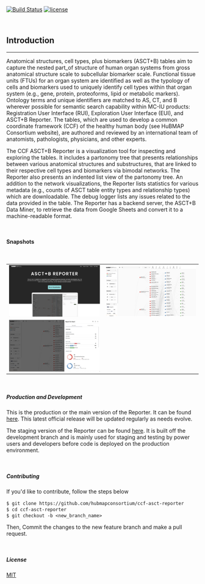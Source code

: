 
[![Build Status](https://img.shields.io/badge/build-passing-brightgreen)](https://github.com/hubmapconsortium/ccf-asct-reporter)
[![license](https://img.shields.io/github/license/hrishikeshpaul/portfolio-template?style=flat&logo=appveyor)](https://github.com/hubmapconsortium/ccf-asct-reporter/blob/master/LICENSE) 


<br>


## Introduction
---

Anatomical structures, cell types, plus biomarkers (ASCT+B) tables aim to capture the nested part_of structure of human organ systems from gross anatomical structure scale to subcellular biomarker scale. Functional tissue units (FTUs) for an organ system are identified as well as the typology of cells and biomarkers used to uniquely identify cell types within that organ system (e.g., gene, protein, proteoforms, lipid or metabolic markers). Ontology terms and unique identifiers are matched to AS, CT, and B wherever possible for semantic search capability within MC-IU products: Registration User Interface (RUI), Exploration User Interface (EUI), and ASCT+B Reporter. The tables, which are used to develop a common coordinate framework (CCF) of the healthy human body (see HuBMAP Consortium website), are authored and reviewed by an international team of anatomists, pathologists, physicians, and other experts.


The CCF ASCT+B Reporter is a visualization tool for inspecting and exploring the tables. It includes a partonomy tree that presents relationships between various anatomical structures and substructures, that are linked to their respective cell types and biomarkers via bimodal networks. The Reporter also presents an indented list view of the partonomy tree. An addition to the network visualizations, the Reporter lists statistics for various metadata (e.g., counts of ASCT table entity types and relationship types) which are downloadable. The debug logger lists any issues related to the data provided in the table. The Reporter has a backend server, the ASCT+B Data Miner, to retrieve the data from Google Sheets and convert it to a machine-readable format.

<br>

#### Snapshots

<br>

|  |  |
|-------|-------|
| <img src="assets/docs/intro/one.png" class="md-img p-2" /> | <img src="assets/docs/intro/two.png" class="md-img p-2" /> |
| <img src="assets/docs/intro/three.png" class="md-img p-2" /> |  |


<br>

##### Production and Development

This is the production or the main version of the Reporter. It can be found [here](https://hubmapconsortium.github.io/ccf-asct-reporter/). This latest official release will be updated regularly as needs evolve.

The staging version of the Reporter can be found [here](https://ccf-asct-reporter.netlify.app/). It is built off the development branch and is mainly used for staging and testing by power users and developers before code is deployed on the production environment.

<br>


##### Contributing

If you'd like to contribute, follow the steps below

```shell
$ git clone https://github.com/hubmapconsortium/ccf-asct-reporter
$ cd ccf-asct-reporter
$ git checkout -b <new_branch_name>
```

Then, Commit the changes to the new feature branch and make a pull request.

<br>

##### License
[MIT](https://choosealicense.com/licenses/mit/)